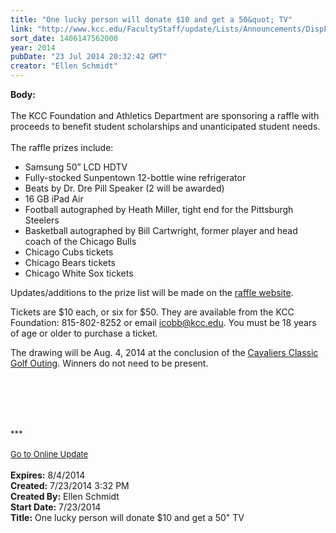 ```yaml
---
title: "One lucky person will donate $10 and get a 50&quot; TV"
link: "http://www.kcc.edu/FacultyStaff/update/Lists/Announcements/DispForm.aspx?ID=1572"
sort_date: 1406147562000
year: 2014
pubDate: "23 Jul 2014 20:32:42 GMT"
creator: "Ellen Schmidt"
---
```


<div><b>Body:</b> <div class="ExternalClass7417750FF8C94DA6B013CCEBE1AEEE63">
<div> </div>
<div>The KCC Foundation and Athletics Department are sponsoring a raffle with proceeds to benefit student scholarships and unanticipated student needs.</div>
<div> </div>
<div>The raffle prizes include: </div>
<ul>
<li>Samsung 50” LCD HDTV</li>
<li>Fully-stocked Sunpentown 12-bottle wine refrigerator </li>
<li>Beats by Dr. Dre Pill Speaker (2 will be awarded)</li>
<li>16 GB iPad Air</li>
<li>Football autographed by Heath Miller, tight end for the Pittsburgh Steelers</li>
<li>Basketball autographed by Bill Cartwright, former player and head coach of the Chicago Bulls</li>
<li>Chicago Cubs tickets</li>
<li>Chicago Bears tickets</li>
<li>Chicago White Sox tickets</li></ul>
<p>Updates/additions to the prize list will be made on the <a href="/Foundation/specialevents/cavclassicgolf/Pages/raffle.aspx">raffle website</a>. </p>
<p>Tickets are $10 each, or six for $50. They are available from the KCC Foundation: 815-802-8252 or email <a href="mailto:icobb@kcc.edu">icobb@kcc.edu</a>. You must be 18 years of age or older to purchase a ticket.</p>
<p>The drawing will be Aug. 4, 2014 at the conclusion of the <a href="/golfouting">Cavaliers Classic Golf Outing</a>. Winners do not need to be present. </p>
<p> </p>
<div>
<div> </div>
<div> </div>
<div>
<div class="ExternalClass473E5F57DC9E45AE80B023AF92F4BFA4"><br /></div>
<div class="ExternalClass473E5F57DC9E45AE80B023AF92F4BFA4"><font size="2">***</font></div>
<div class="ExternalClass473E5F57DC9E45AE80B023AF92F4BFA4"><font size="2"></font> </div>
<div class="ExternalClass473E5F57DC9E45AE80B023AF92F4BFA4"><a href="/FacultyStaff/update/Pages/dailyupdate.aspx"><font size="2">Go to Online Update</font></a></div>
<div class="ExternalClass473E5F57DC9E45AE80B023AF92F4BFA4"><font size="2"></font> </div></div></div></div></div>
<div><b>Expires:</b> 8/4/2014</div>
<div><b>Created:</b> 7/23/2014 3:32 PM</div>
<div><b>Created By:</b> Ellen Schmidt</div>
<div><b>Start Date:</b> 7/23/2014</div>
<div><b>Title:</b> One lucky person will donate $10 and get a 50&quot; TV</div>
